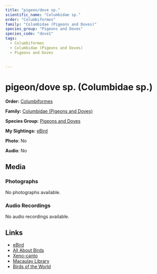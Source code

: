 ```yaml
---
title: "pigeon/dove sp."
scientific_name: "Columbidae sp."
order: "Columbiformes"
family: "Columbidae (Pigeons and Doves)"
species_group: "Pigeons and Doves"
species_code: "dove1"
tags: 
  - Columbiformes
  - Columbidae (Pigeons and Doves)
  - Pigeons and Doves
  
  
---
```


# pigeon/dove sp. (Columbidae sp.)

**Order:** [Columbiformes](/tags/columbiformes)

**Family:** [Columbidae (Pigeons and Doves)](/tags/columbidae-pigeons-and-doves)

**Species Group:** [Pigeons and Doves](/tags/pigeons-and-doves)

**My Sightings:** [eBird](https://ebird.org/lifelist?r=world&time=life&spp=dove1)

**Photo**: No 

**Audio**: No

## Media
### Photographs
No photographs available.

### Audio Recordings
No audio recordings available.

## Links
* [eBird](https://ebird.org/species/dove1) 
* [All About Birds](https://www.allaboutbirds.org/guide/dove1) 
* [Xeno-canto](https://www.xeno-canto.org/species/columbidae-sp.) 
* [Macaulay Library](https://search.macaulaylibrary.org/catalog?taxonCode=dove1&sort=rating_rank_desc)
* [Birds of the World](https://birdsoftheworld.org/bow/species/dove1)
